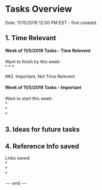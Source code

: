 # Tasks Overview  

Date: 11/15/2019 12:00 PM EST - first created.   

## 1. Time Relevant  

#### Week of 11/5/2019 Tasks - Time Relevent  

Want to finish by this week:  
 * 
 * 
 *
 


##2.  Important, Not Time Relevent   

#### Week of 11/5/2019 Tasks - Important  

Want to start this week:  
 *  
 *  
 *  


## 3. Ideas for future tasks  


## 4. Reference Info saved  

Links saved:  
 *  
 *  
 *



--- end ---  

